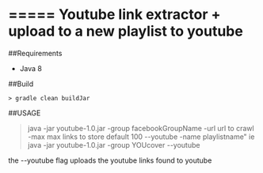 =====
Youtube link extractor + upload to a new playlist to youtube
=====
##Requirements

- Java 8

##Build

 	> gradle clean buildJar

 	

##USAGE
> java -jar youtube-1.0.jar -group facebookGroupName -url url to crawl -max max links to store default 100 --youtube -name playlistname"
> ie java -jar youtube-1.0.jar -group YOUcover --youtube

the --youtube flag uploads the youtube links found to youtube

